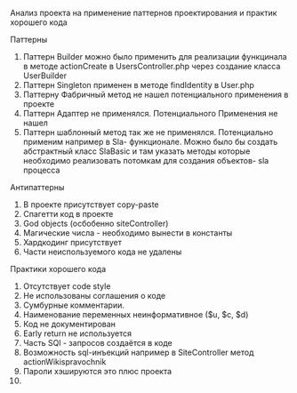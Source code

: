 Анализ проекта на применение паттернов проектирования и практик хорошего кода

Паттерны 

1. Паттерн Builder можно было применить для реализации функцинала  в методе actionCreate в UsersController.php 
через создание класса UserBuilder
2. Паттерн Singleton применен в методе findIdentity в User.php
3. Паттерну Фабричный метод не нашел потенциального применения в проекте
4. Паттерн Адаптер не применялся. Потенциального Применения не нашел
5. Паттерн шаблонный метод так же не применялся. Потенциально применим например в Sla- функционале. 
Можно было бы создать абстрактный класс SlaBasic и там указать методы которые необходимо реализовать потомкам для 
создания объектов- sla процесса

Антипаттерны

1. В проекте присутствует copy-paste 
2. Спагетти код в проекте
3. God objects (осбобенно siteController)
4. Магические числа - необходимо вынести в константы
5. Хардкодинг присутствует
6. Части неиспользуемого кода не удалены

Практики хорошего кода
  
1. Отсутствует code style
2. Не использованы соглашения о коде
3. Сумбурные комментарии.
4. Наименование переменных неинформативное ($u, $c, $d)
5. Код не документирован
6. Early return не используется
7. Часть SQl - запросов создаётся в коде
8. Возможность sql-инъекций например в SiteController метод  actionWikispravochnik
9. Пароли хэшируются это плюс проекта
10. 